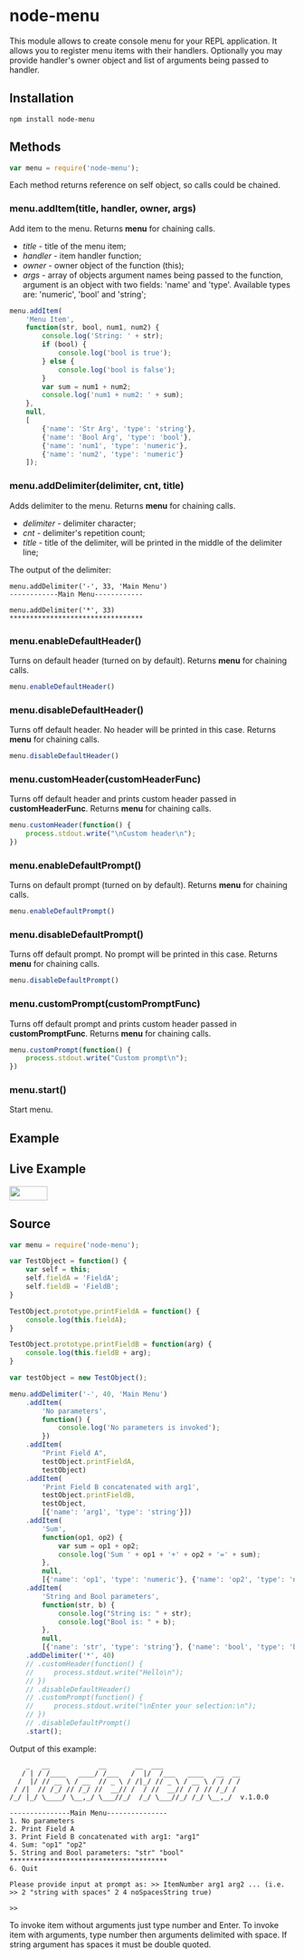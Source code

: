 node-menu
=========

This module allows to create console menu for your REPL application. It allows you to register menu items with their handlers. Optionally you may provide handler's owner object and list of arguments being passed to handler.

## Installation

    npm install node-menu

## Methods

```javascript
var menu = require('node-menu');
```

Each method returns reference on self object, so calls could be chained.

### menu.addItem(title, handler, owner, args)

Add item to the menu. Returns __menu__ for chaining calls.

- _title_ - title of the menu item;
- _handler_ - item handler function;
- _owner_ - owner object of the function (this);
- _args_ - array of objects argument names being passed to the function, argument is an object with two fields: 'name' and 'type'. Available types are: 'numeric', 'bool' and 'string';

```javascript
menu.addItem(
    'Menu Item',
    function(str, bool, num1, num2) {
        console.log('String: ' + str);
        if (bool) {
            console.log('bool is true');
        } else {
            console.log('bool is false');
        }
        var sum = num1 + num2;
        console.log('num1 + num2: ' + sum);
    },
    null,
    [
        {'name': 'Str Arg', 'type': 'string'},
        {'name': 'Bool Arg', 'type': 'bool'},
        {'name': 'num1', 'type': 'numeric'},
        {'name': 'num2', 'type': 'numeric'}
    ]);
```

### menu.addDelimiter(delimiter, cnt, title)

Adds delimiter to the menu. Returns __menu__ for chaining calls.

- _delimiter_ - delimiter character;
- _cnt_ - delimiter's repetition count;
- _title_ - title of the delimiter, will be printed in the middle of the delimiter line;

The output of the delimiter:

    menu.addDelimiter('-', 33, 'Main Menu')
    ------------Main Menu------------

    menu.addDelimiter('*', 33)
    *********************************

### menu.enableDefaultHeader()

Turns on default header (turned on by default). Returns __menu__ for chaining calls.

```javascript
menu.enableDefaultHeader()
```

### menu.disableDefaultHeader()

Turns off default header. No header will be printed in this case. Returns __menu__ for chaining calls.

```javascript
menu.disableDefaultHeader()
```

### menu.customHeader(customHeaderFunc)

Turns off default header and prints custom header passed in __customHeaderFunc__. Returns __menu__ for chaining calls.

```javascript
menu.customHeader(function() {
    process.stdout.write("\nCustom header\n");
})
```

### menu.enableDefaultPrompt()

Turns on default prompt (turned on by default). Returns __menu__ for chaining calls.

```javascript
menu.enableDefaultPrompt()
```

### menu.disableDefaultPrompt()

Turns off default prompt. No prompt will be printed in this case. Returns __menu__ for chaining calls.

```javascript
menu.disableDefaultPrompt()
```

### menu.customPrompt(customPromptFunc)

Turns off default prompt and prints custom header passed in __customPromptFunc__. Returns __menu__ for chaining calls.

```javascript
menu.customPrompt(function() {
    process.stdout.write("Custom prompt\n");
})
```

### menu.start()

Start menu.

## Example

## Live Example

<a href="http://runnable.com/U1H42Un5ZlsFdb2x/console-menu-for-your-cool-repl-application-for-shell-and-cli" target="_blank"><img src="https://code.runnable.com/external/styles/assets/runnablebtn.png" style="width:67px;height:25px;"></a>

## Source

```javascript
var menu = require('node-menu');

var TestObject = function() {
    var self = this;
    self.fieldA = 'FieldA';
    self.fieldB = 'FieldB';
}

TestObject.prototype.printFieldA = function() {
    console.log(this.fieldA);
}

TestObject.prototype.printFieldB = function(arg) {
    console.log(this.fieldB + arg);
}

var testObject = new TestObject();

menu.addDelimiter('-', 40, 'Main Menu')
    .addItem(
        'No parameters',
        function() {
            console.log('No parameters is invoked');
        })
    .addItem(
        "Print Field A",
        testObject.printFieldA,
        testObject)
    .addItem(
        'Print Field B concatenated with arg1',
        testObject.printFieldB,
        testObject,
        [{'name': 'arg1', 'type': 'string'}])
    .addItem(
        'Sum',
        function(op1, op2) {
            var sum = op1 + op2;
            console.log('Sum ' + op1 + '+' + op2 + '=' + sum);
        },
        null,
        [{'name': 'op1', 'type': 'numeric'}, {'name': 'op2', 'type': 'numeric'}])
    .addItem(
        'String and Bool parameters',
        function(str, b) {
            console.log("String is: " + str);
            console.log("Bool is: " + b);
        },
        null,
        [{'name': 'str', 'type': 'string'}, {'name': 'bool', 'type': 'bool'}])
    .addDelimiter('*', 40)
    // .customHeader(function() {
    //     process.stdout.write("Hello\n");
    // })
    // .disableDefaultHeader()
    // .customPrompt(function() {
    //     process.stdout.write("\nEnter your selection:\n");
    // })
    // .disableDefaultPrompt()
    .start();
```

Output of this example:

        _   __            __       __  ___
       / | / /____   ____/ /___   /  |/  /___   ____   __  __
      /  |/ // __ \ / __  // _ \ / /|_/ // _ \ / __ \ / / / /
     / /|  // /_/ // /_/ //  __// /  / //  __// / / // /_/ /
    /_/ |_/ \____/ \__,_/ \___//_/  /_/ \___//_/ /_/ \__,_/  v.1.0.0

    ---------------Main Menu---------------
    1. No parameters
    2. Print Field A
    3. Print Field B concatenated with arg1: "arg1"
    4. Sum: "op1" "op2"
    5. String and Bool parameters: "str" "bool"
    ***************************************
    6. Quit

    Please provide input at prompt as: >> ItemNumber arg1 arg2 ... (i.e. >> 2 "string with spaces" 2 4 noSpacesString true)

    >>

To invoke item without arguments just type number and Enter. To invoke item with arguments, type number then arguments delimited with space. If string argument has spaces it must be double quoted.
